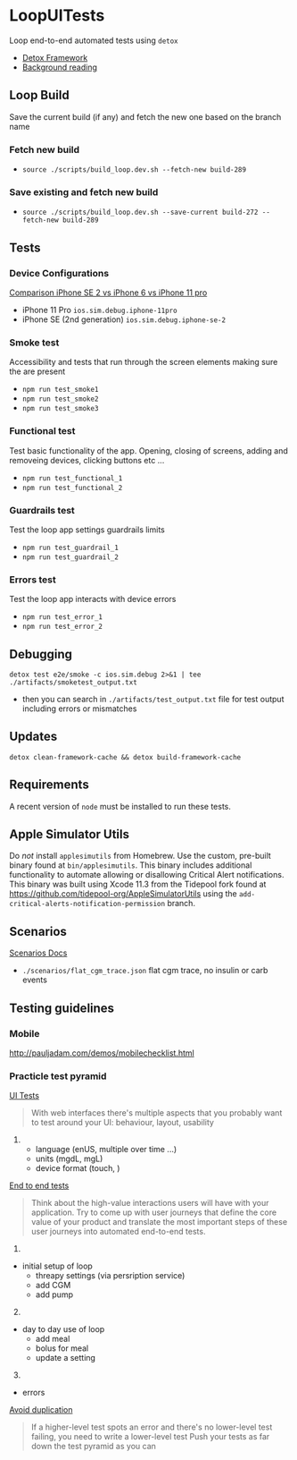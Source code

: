 # LoopUITests
Loop end-to-end automated tests using `detox`

 - [Detox Framework](https://github.com/wix/Detox)
 - [Background reading](https://hackernoon.com/detox-gray-box-end-to-end-testing-framework-for-mobile-apps-196ccd9564ce)


## Loop Build
Save the current build (if any) and fetch the new one based on the branch name

### Fetch new build
- `source ./scripts/build_loop.dev.sh --fetch-new build-289`

### Save existing and fetch new build
- `source ./scripts/build_loop.dev.sh --save-current build-272 --fetch-new build-289`

## Tests

### Device Configurations

[Comparison iPhone SE 2 vs iPhone 6 vs iPhone 11 pro](https://www.apple.com/iphone/compare/?device1=iphone6&device2=iphoneSE2ndgen&device3=iphone12)

- iPhone 11 Pro `ios.sim.debug.iphone-11pro`
- iPhone SE (2nd generation) `ios.sim.debug.iphone-se-2`

### Smoke test
Accessibility and tests that run through the screen elements making sure the are present

- `npm run test_smoke1`
- `npm run test_smoke2`
- `npm run test_smoke3`

### Functional test
Test basic functionality of the app. Opening, closing of screens, adding and removeing devices, clicking buttons etc ...

- `npm run test_functional_1`
- `npm run test_functional_2`

### Guardrails test
Test the loop app settings guardrails limits

- `npm run test_guardrail_1`
- `npm run test_guardrail_2`

### Errors test
Test the loop app interacts with device errors

- `npm run test_error_1`
- `npm run test_error_2`

## Debugging

`detox test e2e/smoke -c ios.sim.debug 2>&1 | tee ./artifacts/smoketest_output.txt`

 - then you can search in `./artifacts/test_output.txt` file for test output including errors or mismatches

## Updates
`detox clean-framework-cache && detox build-framework-cache`

## Requirements

A recent version of `node` must be installed to run these tests.

## Apple Simulator Utils

Do *not* install `applesimutils` from Homebrew. Use the custom, pre-built binary found at `bin/applesimutils`. This binary includes additional functionality to automate allowing or disallowing Critical Alert notifications. This binary was built using Xcode 11.3 from the Tidepool fork found at https://github.com/tidepool-org/AppleSimulatorUtils using the `add-critical-alerts-notification-permission` branch.


## Scenarios

[Scenarios Docs](https://github.com/LoopKit/Loop/blob/master/Documentation/Testing/Scenarios.md)

- `./scenarios/flat_cgm_trace.json` flat cgm trace, no insulin or carb events

## Testing guidelines


### Mobile

http://pauljadam.com/demos/mobilechecklist.html


### Practicle test pyramid

[UI Tests](https://martinfowler.com/articles/practical-test-pyramid.html#UiTests)

> With web interfaces there's multiple aspects that you probably want to test around your UI: behaviour, layout, usability

1)  - language (enUS, multiple over time ...)
    - units (mgdL, mgL)
    - device format (touch, )

[End to end tests](https://martinfowler.com/articles/practical-test-pyramid.html#End-to-endTests)

> Think about the high-value interactions users will have with your application. Try to come up with user journeys that define the core value of your product and translate the most important steps of these user journeys into automated end-to-end tests.

1)
- initial setup of loop
    - threapy settings (via persription service)
    - add CGM
    - add pump

2)
- day to day use of loop
    - add meal
    - bolus for meal
    - update a setting

3)
- errors

[Avoid duplication](https://martinfowler.com/articles/practical-test-pyramid.html#AvoidTestDuplication)

> If a higher-level test spots an error and there's no lower-level test failing, you need to write a lower-level test
> Push your tests as far down the test pyramid as you can


